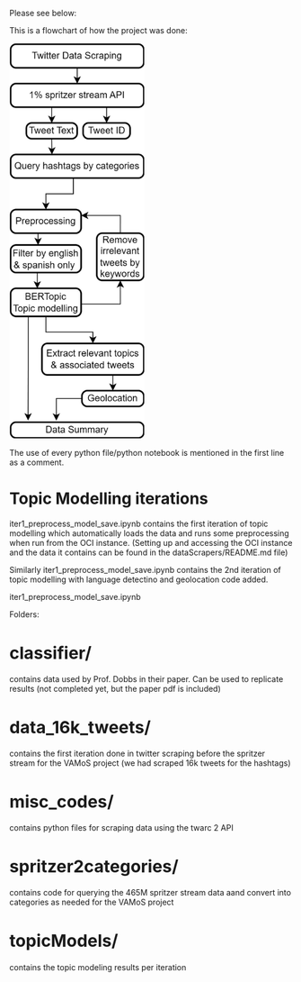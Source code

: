 Please see below:

This is a flowchart of how the project was done:

<img src="https://github.com/keshariS/dataScrapers/blob/main/allScraper_Twitter/tw.png" width="240">

The use of every python file/python notebook is mentioned in the first line as a comment.

# Topic Modelling iterations

iter1_preprocess_model_save.ipynb contains the first iteration of topic modelling which automatically loads the data and runs some preprocessing
when run from the OCI instance. (Setting up and accessing the OCI instance and the data it contains can be found in the dataScrapers/README.md file)

Similarly iter1_preprocess_model_save.ipynb contains the 2nd iteration of topic modelling with language detectino and geolocation code added.

iter1_preprocess_model_save.ipynb


Folders:

<h1 style="font-size:30px;">classifier/</h1> contains data used by Prof. Dobbs in their paper. Can be used to replicate results (not completed yet, but the paper pdf is included)

<h1 style="font-size:30px;">data_16k_tweets/</h1> contains the first iteration done in twitter scraping before the spritzer stream for the VAMoS project (we had scraped 16k tweets for the hashtags)

<h1 style="font-size:30px;">misc_codes/</h1> contains python files for scraping data using the twarc 2 API

<h1 style="font-size:30px;">spritzer2categories/</h1> contains code for querying the 465M spritzer stream data aand convert into categories as needed for the VAMoS project

<h1 style="font-size:30px;">topicModels/</h1> contains the topic modeling results per iteration

